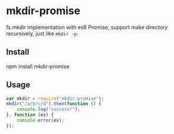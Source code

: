 # mkdir-promise

fs.mkdir implementation with es6 Promise, support make directory recursively,
just like `mkdir -p`.


## Install

npm install mkdir-promise


## Usage

```javascript
var mkdir = require("mkdir-promise");
mkdir("/a/b/c/d").then(function () {
    console.log("success!");
}, function (ex) {
    console.error(ex);
});
```
